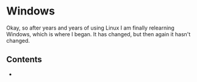 # Windows
Okay, so after years and years of using Linux I am finally relearning Windows, which is where I began.  It has changed, but then again
it hasn't changed.

## Contents
* []()